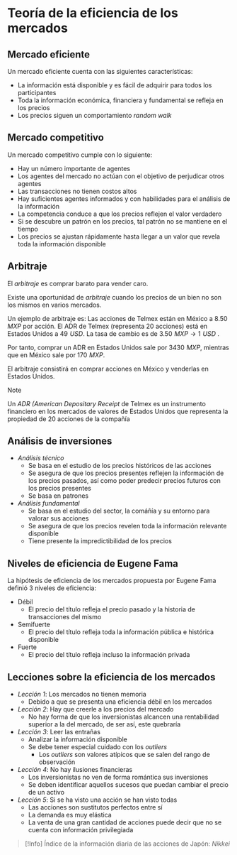 # Teoría de la eficiencia de los mercados

## Mercado eficiente

Un mercado eficiente cuenta con las siguientes características:
- La información está disponible y es fácil de adquirir para todos los participantes
- Toda la información económica, financiera y fundamental se refleja en los precios
- Los precios siguen un comportamiento _random walk_


## Mercado competitivo

Un mercado competitivo cumple con lo siguiente:
- Hay un número importante de agentes
- Los agentes del mercado no actúan con el objetivo de perjudicar otros agentes
- Las transacciones no tienen costos altos
- Hay suficientes agentes informados y con habilidades para el análisis de la información
- La competencia conduce a que los precios reflejen el valor verdadero
- Si se descubre un patrón en los precios, tal patrón no se mantiene en el tiempo
- Los precios se ajustan rápidamente hasta llegar a un valor que revela toda la información disponible


## Arbitraje

El _arbitraje_ es comprar barato para vender caro.

Existe una oportunidad de _arbitraje_ cuando los precios de un bien no son los mismos en varios mercados.

Un ejemplo de arbitraje es:
Las acciones de Telmex están en México a $8.50\,\,MXP$ por acción.
El ADR de Telmex (representa 20 acciones) está en Estados Unidos a $49\,\,USD$.
La tasa de cambio es de $3.50\,\,MXP \to 1\,\,USD$ .

Por tanto, comprar un ADR en Estados Unidos sale por $3430\,\,MXP$, mientras que en México sale por $170\,\,MXP$.

El arbitraje consistirá en comprar acciones en México y venderlas en Estados Unidos.

>[!Note]
>Un _ADR (American Depositary Receipt_  de Telmex es un instrumento financiero en los mercados de valores de Estados Unidos que representa la propiedad de 20 acciones de la compañía


## Análisis de inversiones

- _Análisis técnico_
	- Se basa en el estudio de los precios históricos de las acciones
	- Se asegura de que los precios presentes reflejen la información de los precios pasados, así como poder predecir precios futuros con los precios presentes
	- Se basa en patrones
- _Análisis fundamental_
	- Se basa en el estudio del sector, la comáñía y su entorno para valorar sus acciones
	- Se asegura de que los precios revelen toda la información relevante disponible
	- Tiene presente la impredictibilidad de los precios


## Niveles de eficiencia de Eugene Fama

La hipótesis de eficiencia de los mercados propuesta por Eugene Fama definió 3 niveles de eficiencia:
- Débil
	- El precio del título refleja el precio pasado y la historia de transacciones del mismo
- Semifuerte
	- El precio del título refleja toda la información pública e histórica disponible
- Fuerte
	- El precio del título refleja incluso la información privada


## Lecciones sobre la eficiencia de los mercados

- _Lección 1_: Los mercados no tienen memoria
	- Debido a que se presenta una eficiencia débil en los mercados
- _Lección 2_: Hay que creerle a los precios del mercado
	- No hay forma de que los inversionistas alcancen una rentabilidad superior a la del mercado, de ser así, este quebraría
- _Lección 3_: Leer las entrañas
	- Analizar la información disponible
	- Se debe tener especial cuidado con los _outliers_
		- Los _outliers_ son valores atípicos que se salen del rango de observación
- _Lección 4_: No hay ilusiones financieras
	- Los inversionistas no ven de forma romántica sus inversiones
	- Se deben identificar aquellos sucesos que puedan cambiar el precio de un activo
- _Lección 5_: Si se ha visto una acción se han visto todas
	- Las acciones son sustitutos perfectos entre sí
	- La demanda es muy elástica
	- La venta de una gran cantidad de acciones puede decir que no se cuenta con información privilegiada


>[!Info]
>Índice de la información diaria de las acciones de Japón: _Nikkei_

